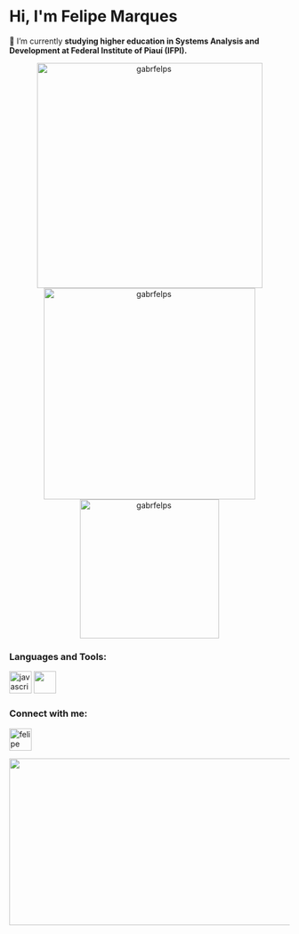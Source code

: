 <h1 align="left">Hi, I'm Felipe Marques</h1>

🌱 I’m currently **studying higher education in Systems Analysis and Development at Federal Institute of Piauí (IFPI).**

<div align="center">
    <img src="https://github-readme-streak-stats.herokuapp.com/?user=gabrfelps&theme=tokyonight" alt="gabrfelps" width="405" />
    <img src="https://github-readme-stats.vercel.app/api?username=gabrfelps&show_icons=true&locale=en&theme=tokyonight" alt="gabrfelps" width="380" />
    <img src="https://github-readme-stats.vercel.app/api/top-langs?username=gabrfelps&show_icons=true&locale=en&layout=compact&theme=tokyonight" alt="gabrfelps" width="250" />
</div>

<h3 align="left">Languages and Tools:</h3>
<p align="left">
    <a href="https://developer.mozilla.org/en-US/docs/Web/JavaScript" target="_blank" rel="noreferrer"><img src="https://user-images.githubusercontent.com/74038190/212257454-16e3712e-945a-4ca2-b238-408ad0bf87e6.gif" alt="javascript" width="40" height="40"/></a>
    <a href="https://www.python.org" target="_blank" rel="noreferrer"><img src="https://user-images.githubusercontent.com/74038190/212257472-08e52665-c503-4bd9-aa20-f5a4dae769b5.gif" width="40" height="40"/></a>
</p>

<h3 align="left">Connect with me:</h3>
<p align="left">
    <a href="https://www.linkedin.com/in/felipe-gabriel-freitas-marques-8370912b1/" target="_blank"><img align="center" src="https://user-images.githubusercontent.com/74038190/235294012-0a55e343-37ad-4b0f-924f-c8431d9d2483.gif" alt="felipe gabriel freitas marques" height="40" width="40" /></a>
</p>

<p align="center">
    <img src="https://user-images.githubusercontent.com/74038190/225813708-98b745f2-7d22-48cf-9150-083f1b00d6c9.gif" width="792" height="300">
</p>
